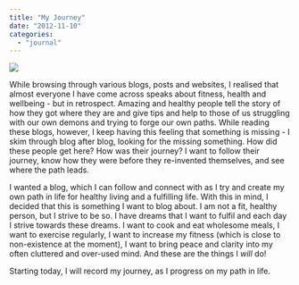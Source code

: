 ```yaml
---
title: "My Journey"
date: "2012-11-10"
categories: 
  - "journal"
---
```


  

[![](https://shalveena.files.wordpress.com/2012/11/f1a0e-dscf1494.jpg?w=300)](https://shalveena.files.wordpress.com/2012/11/f1a0e-dscf1494.jpg)

  

While browsing through various blogs, posts and websites, I realised that almost everyone I have come across speaks about fitness, health and wellbeing - but in retrospect. Amazing and healthy people tell the story of how they got where they are and give tips and help to those of us struggling with our own demons and trying to forge our own paths. While reading these blogs, however, I keep having this feeling that something is missing - I skim through blog after blog, looking for the missing something. How did these people get here? How was their journey? I want to follow their journey, know how they were before they re-invented themselves, and see where the path leads.  

  

I wanted a blog, which I can follow and connect with as I try and create my own path in life for healthy living and a fulfilling life. With this in mind, I decided that this is something I want to blog about. I am not a fit, healthy person, but I strive to be so. I have dreams that I want to fulfil and each day I strive towards these dreams. I want to cook and eat wholesome meals, I want to exercise regularly, I want to increase my fitness (which is close to non-existence at the moment), I want to bring peace and clarity into my often cluttered and over-used mind. And these are the things I _will_ do!

  

Starting today, I will record my journey, as I progress on my path in life.
